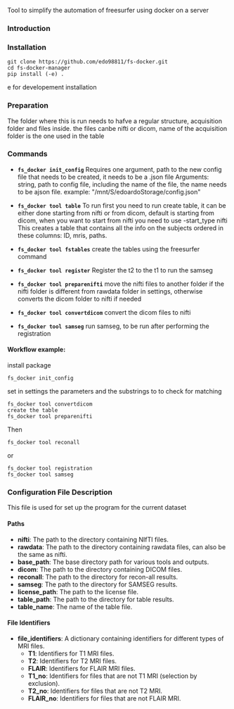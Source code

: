 
Tool to simplify the automation of freesurfer using docker on a server
### Introduction


### Installation 
```
git clone https://github.com/edo98811/fs-docker.git
cd fs-docker-manager
pip install (-e) .

```
e for developement installation 

### Preparation 
The folder where this is run needs to hafve a regular structure, acquisition folder and files inside. the files canbe nifti or dicom, name of the acquisition folder is the one used in the table


### Commands 

 - **`fs_docker init_config`** Requires one argument, path to the new config file that needs to be created, it needs to be a .json file
Arguments: string, path to config file, including the name of the file, the name needs to be ajson file. example: "/mnt/S/edoardoStorage/config.json"

- **`fs_docker tool table`**  To run first you need to run create table, it can be either done starting from nifti or from dicom, default is starting from dicom, when you want to start from nifti you need to use -start_type nifti
This creates a table that contains all the info on the subjects ordered in these columns: 
ID, mris, paths. 

- **`fs_docker tool fstables`** create the tables using the freesurfer command 

- **`fs_docker tool register`**  Register the t2 to the t1 to run the samseg

- **`fs_docker tool preparenifti`**  move the nifti files to another folder if the nifti folder is different from rawdata folder in settings, otherwise converts the dicom folder to nifti if needed

- **`fs_docker tool convertdicom`**  convert the dicom files to nifti

- **`fs_docker tool samseg`** run samseg, to be run after performing the registration 




#### Workflow example: 
install package 

```
fs_docker init_config
```
set in settings the parameters and the substrings to to check for matching

```
fs_docker tool convertdicom
create the table
fs_docker tool preparenifti
```
Then
```
fs_docker tool reconall 
```
or 
```
fs_docker tool registration 
fs_docker tool samseg
```




### Configuration File Description
This file is used for set up the program for the current dataset

#### Paths

- **nifti**: The path to the directory containing NIfTI files.
- **rawdata**: The path to the directory containing rawdata files, can also be the same as nifti.
- **base_path**: The base directory path for various tools and outputs.
- **dicom**: The path to the directory containing DICOM files.
- **reconall**: The path to the directory for recon-all results.
- **samseg**: The path to the directory for SAMSEG results.
- **license_path**: The path to the license file.
- **table_path**: The path to the directory for table results.
- **table_name**: The name of the table file.

#### File Identifiers

- **file_identifiers**: A dictionary containing identifiers for different types of MRI files.
  - **T1**: Identifiers for T1 MRI files.
  - **T2**: Identifiers for T2 MRI files.
  - **FLAIR**: Identifiers for FLAIR MRI files.
  - **T1_no**: Identifiers for files that are not T1 MRI (selection by exclusion).
  - **T2_no**: Identifiers for files that are not T2 MRI.
  - **FLAIR_no**: Identifiers for files that are not FLAIR MRI.




